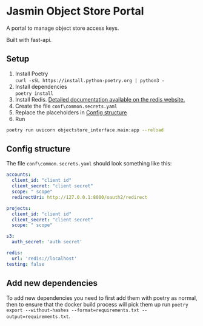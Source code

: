 # Jasmin Object Store Portal

A portal to manage object store access keys.

Built with fast-api.

## Setup

1. Install Poetry  
   `curl -sSL https://install.python-poetry.org | python3 -`
2. Install dependencies  
   `poetry install`
3. Install Redis. [Detailed documentation available on the redis website.](https://redis.io/docs/getting-started/installation/)
4. Create the file `conf\common.secrets.yaml`
5. Replace the placeholders in [Config structure](#config-structure)
6. Run

```bash
poetry run uvicorn objectstore_interface.main:app --reload
```

## Config structure
The file `conf\common.secrets.yaml` should look something like this:
```yaml
accounts:
  client_id: "client id"
  client_secret: "client secret"
  scope: " scope"
  redirectUri: http://127.0.0.1:8000/oauth2/redirect

projects:
  client_id: "client id"
  client_secret: "client secret"
  scope: " scope"

s3:
  auth_secret: 'auth secret'

redis:
  url: 'redis://localhost'
testing: false
```

## Add new dependencies
To add new dependencies you need to first add them with poetry as normal, then to ensure that the docker build process will pick them up run `poetry export --without-hashes --format=requirements.txt --output=requirements.txt`.